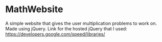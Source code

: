 # MathWebsite
A simple website that gives the user multiplication problems to work on. Made using jQuery.
Link for the hosted jQuery that I used: https://developers.google.com/speed/libraries/
